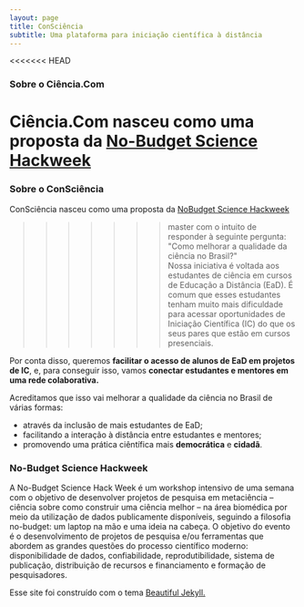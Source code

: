 ```yaml
---
layout: page
title: ConSciência
subtitle: Uma plataforma para iniciação científica à distância
---
```



<<<<<<< HEAD
### Sobre o Ciência.Com
Ciência.Com nasceu como uma proposta da [No-Budget Science Hackweek](https://eventos.ufrj.br/evento/no-budget-science-hackweek/)
=======
### Sobre o ConSciência
ConSciência nasceu como uma proposta da [NoBudget Science Hackweek](https://eventos.ufrj.br/evento/no-budget-science-hackweek/)
>>>>>>> master
com o intuito de responder à seguinte pergunta: "Como melhorar a qualidade da ciência no Brasil?"  
Nossa iniciativa é voltada aos estudantes de ciência em cursos de Educação a Distância (EaD). É comum que esses estudantes tenham muito mais dificuldade para acessar oportunidades de Iniciação Científica (IC) do que os seus pares que estão em cursos presenciais.

Por conta disso, queremos **facilitar o acesso de alunos de EaD em projetos de IC**, e, para conseguir isso, vamos **conectar estudantes e mentores em uma rede colaborativa.**

Acreditamos que isso vai melhorar a qualidade da ciência no Brasil de várias formas:
- através da inclusão de mais estudantes de EaD;
- facilitando a interação à distância entre estudantes e mentores;
- promovendo uma prática ciêntífica mais **democrática** e **cidadã**.

### No-Budget Science Hackweek
A No-Budget Science Hack Week é um workshop intensivo de uma semana com o objetivo de desenvolver projetos de pesquisa em metaciência – ciência sobre como construir uma ciência melhor – na área biomédica por meio da utilização de dados publicamente disponíveis, seguindo a filosofia no-budget: um laptop na mão e uma ideia na cabeça.
O objetivo do evento é o desenvolvimento de projetos de pesquisa e/ou ferramentas que abordem as grandes questões do processo científico moderno: disponibilidade de dados, confiabilidade, reprodutibilidade, sistema de publicação, distribuição de recursos e financiamento e formação de pesquisadores.

Esse site foi construído com o tema [Beautiful Jekyll.](https://github.com/daattali/beautiful-jekyll)
